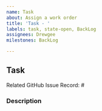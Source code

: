 ```yaml
---
name: Task
about: Assign a work order
title: 'Task - '
labels: task, state-open, BackLog
assignees: Drewgee
milestones: BackLog

---
```


## Task

Related GitHub Issue Record: #



### Description
